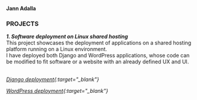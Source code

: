 #### Jann Adalla
### <b>PROJECTS</b>

***1. Software deployment on Linux shared hosting<br>***
This project showcases the deployment of applications on a shared hosting platform running on a Linux environment. <br>
I have deployed both Django and WordPress applications, whose code can be modified to fit software or a website with an already defined UX and UI. 
<br><br>

*[Django deployment](https://froebelschool.co.ke/django){:target="_blank"}* <br>

*[WordPress deployment](https://froebelschool.co.ke/wordpress){:target="_blank"}*
